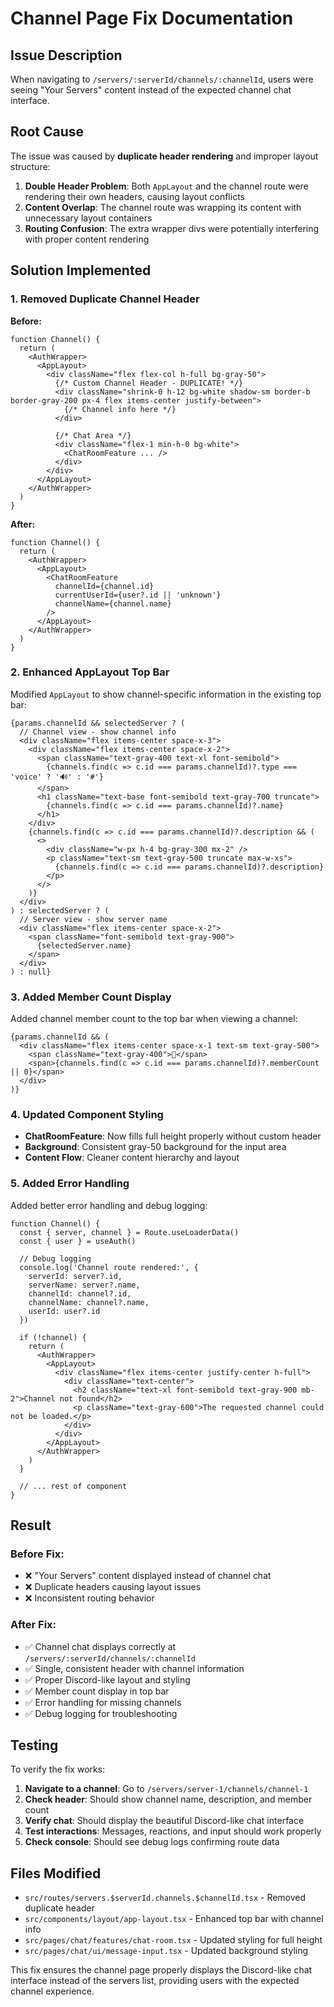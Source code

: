 # Channel Page Fix Documentation

## Issue Description

When navigating to `/servers/:serverId/channels/:channelId`, users were seeing "Your Servers" content instead of the expected channel chat interface.

## Root Cause

The issue was caused by **duplicate header rendering** and improper layout structure:

1. **Double Header Problem**: Both `AppLayout` and the channel route were rendering their own headers, causing layout conflicts
2. **Content Overlap**: The channel route was wrapping its content with unnecessary layout containers
3. **Routing Confusion**: The extra wrapper divs were potentially interfering with proper content rendering

## Solution Implemented

### 1. Removed Duplicate Channel Header

**Before:**
```tsx
function Channel() {
  return (
    <AuthWrapper>
      <AppLayout>
        <div className="flex flex-col h-full bg-gray-50">
          {/* Custom Channel Header - DUPLICATE! */}
          <div className="shrink-0 h-12 bg-white shadow-sm border-b border-gray-200 px-4 flex items-center justify-between">
            {/* Channel info here */}
          </div>

          {/* Chat Area */}
          <div className="flex-1 min-h-0 bg-white">
            <ChatRoomFeature ... />
          </div>
        </div>
      </AppLayout>
    </AuthWrapper>
  )
}
```

**After:**
```tsx
function Channel() {
  return (
    <AuthWrapper>
      <AppLayout>
        <ChatRoomFeature
          channelId={channel.id}
          currentUserId={user?.id || 'unknown'}
          channelName={channel.name}
        />
      </AppLayout>
    </AuthWrapper>
  )
}
```

### 2. Enhanced AppLayout Top Bar

Modified `AppLayout` to show channel-specific information in the existing top bar:

```tsx
{params.channelId && selectedServer ? (
  // Channel view - show channel info
  <div className="flex items-center space-x-3">
    <div className="flex items-center space-x-2">
      <span className="text-gray-400 text-xl font-semibold">
        {channels.find(c => c.id === params.channelId)?.type === 'voice' ? '🔊' : '#'}
      </span>
      <h1 className="text-base font-semibold text-gray-700 truncate">
        {channels.find(c => c.id === params.channelId)?.name}
      </h1>
    </div>
    {channels.find(c => c.id === params.channelId)?.description && (
      <>
        <div className="w-px h-4 bg-gray-300 mx-2" />
        <p className="text-sm text-gray-500 truncate max-w-xs">
          {channels.find(c => c.id === params.channelId)?.description}
        </p>
      </>
    )}
  </div>
) : selectedServer ? (
  // Server view - show server name
  <div className="flex items-center space-x-2">
    <span className="font-semibold text-gray-900">
      {selectedServer.name}
    </span>
  </div>
) : null}
```

### 3. Added Member Count Display

Added channel member count to the top bar when viewing a channel:

```tsx
{params.channelId && (
  <div className="flex items-center space-x-1 text-sm text-gray-500">
    <span className="text-gray-400">👥</span>
    <span>{channels.find(c => c.id === params.channelId)?.memberCount || 0}</span>
  </div>
)}
```

### 4. Updated Component Styling

- **ChatRoomFeature**: Now fills full height properly without custom header
- **Background**: Consistent gray-50 background for the input area
- **Content Flow**: Cleaner content hierarchy and layout

### 5. Added Error Handling

Added better error handling and debug logging:

```tsx
function Channel() {
  const { server, channel } = Route.useLoaderData()
  const { user } = useAuth()

  // Debug logging
  console.log('Channel route rendered:', {
    serverId: server?.id,
    serverName: server?.name,
    channelId: channel?.id,
    channelName: channel?.name,
    userId: user?.id
  })

  if (!channel) {
    return (
      <AuthWrapper>
        <AppLayout>
          <div className="flex items-center justify-center h-full">
            <div className="text-center">
              <h2 className="text-xl font-semibold text-gray-900 mb-2">Channel not found</h2>
              <p className="text-gray-600">The requested channel could not be loaded.</p>
            </div>
          </div>
        </AppLayout>
      </AuthWrapper>
    )
  }

  // ... rest of component
}
```

## Result

### Before Fix:
- ❌ "Your Servers" content displayed instead of channel chat
- ❌ Duplicate headers causing layout issues
- ❌ Inconsistent routing behavior

### After Fix:
- ✅ Channel chat displays correctly at `/servers/:serverId/channels/:channelId`
- ✅ Single, consistent header with channel information
- ✅ Proper Discord-like layout and styling
- ✅ Member count display in top bar
- ✅ Error handling for missing channels
- ✅ Debug logging for troubleshooting

## Testing

To verify the fix works:

1. **Navigate to a channel**: Go to `/servers/server-1/channels/channel-1`
2. **Check header**: Should show channel name, description, and member count
3. **Verify chat**: Should display the beautiful Discord-like chat interface
4. **Test interactions**: Messages, reactions, and input should work properly
5. **Check console**: Should see debug logs confirming route data

## Files Modified

- `src/routes/servers.$serverId.channels.$channelId.tsx` - Removed duplicate header
- `src/components/layout/app-layout.tsx` - Enhanced top bar with channel info
- `src/pages/chat/features/chat-room.tsx` - Updated styling for full height
- `src/pages/chat/ui/message-input.tsx` - Updated background styling

This fix ensures the channel page properly displays the Discord-like chat interface instead of the servers list, providing users with the expected channel experience.
